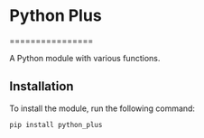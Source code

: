 # Python Plus
================

A Python module with various functions.

## Installation

To install the module, run the following command:
```bash
pip install python_plus
